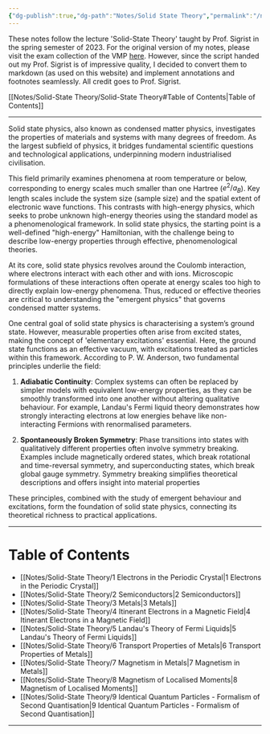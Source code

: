 ```yaml
---
{"dg-publish":true,"dg-path":"Notes/Solid State Theory","permalink":"/notes/solid-state-theory/","dgShowBacklinks":"false","dgShowLocalGraph":true,"dgShowInlineTitle":true,"dgShowToc":"false","updated":"2025-02-02T13:45:59.052+01:00"}
---
```


These notes follow the lecture 'Solid-State Theory' taught by Prof. Sigrist in the spring semester of 2023. For the original version of my notes, please visit the exam collection of the VMP [here](https://exams.vmp.ethz.ch/user/mkoeberlin/document/notes2023). However, since the script handed out my Prof. Sigrist is of impressive quality, I decided to convert them to markdown (as used on this website) and implement annotations and footnotes seamlessly. All credit goes to Prof. Sigrist.

[[Notes/Solid-State Theory/Solid-State Theory#Table of Contents\|Table of Contents]]

---
Solid state physics, also known as condensed matter physics, investigates the properties of materials and systems with many degrees of freedom. As the largest subfield of physics, it bridges fundamental scientific questions and technological applications, underpinning modern industrialised civilisation.

This field primarily examines phenomena at room temperature or below, corresponding to energy scales much smaller than one Hartree ($e^2 / a_B$). Key length scales include the system size (sample size) and the spatial extent of electronic wave functions. This contrasts with high-energy physics, which seeks to probe unknown high-energy theories using the standard model as a phenomenological framework. In solid state physics, the starting point is a well-defined "high-energy" Hamiltonian, with the challenge being to describe low-energy properties through effective, phenomenological theories.

At its core, solid state physics revolves around the Coulomb interaction, where electrons interact with each other and with ions. Microscopic formulations of these interactions often operate at energy scales too high to directly explain low-energy phenomena. Thus, reduced or effective theories are critical to understanding the "emergent physics" that governs condensed matter systems.

One central goal of solid state physics is characterising a system’s ground state. However, measurable properties often arise from excited states, making the concept of 'elementary excitations' essential. Here, the ground state functions as an effective vacuum, with excitations treated as particles within this framework. According to P. W. Anderson, two fundamental principles underlie the field:

1. **Adiabatic Continuity**: Complex systems can often be replaced by simpler models with equivalent low-energy properties, as they can be smoothly transformed into one another without altering qualitative behaviour. For example, Landau's Fermi liquid theory demonstrates how strongly interacting electrons at low energies behave like non-interacting Fermions with renormalised parameters.

2. **Spontaneously Broken Symmetry**: Phase transitions into states with qualitatively different properties often involve symmetry breaking. Examples include magnetically ordered states, which break rotational and time-reversal symmetry, and superconducting states, which break global gauge symmetry. Symmetry breaking simplifies theoretical descriptions and offers insight into material properties

These principles, combined with the study of emergent behaviour and excitations, form the foundation of solid state physics, connecting its theoretical richness to practical applications.

---
# Table of Contents

- [[Notes/Solid-State Theory/1 Electrons in the Periodic Crystal\|1 Electrons in the Periodic Crystal]]
- [[Notes/Solid-State Theory/2 Semiconductors\|2 Semiconductors]]
- [[Notes/Solid-State Theory/3 Metals\|3 Metals]]
- [[Notes/Solid-State Theory/4 Itinerant Electrons in a Magnetic Field\|4 Itinerant Electrons in a Magnetic Field]]
- [[Notes/Solid-State Theory/5 Landau's Theory of Fermi Liquids\|5 Landau's Theory of Fermi Liquids]]
- [[Notes/Solid-State Theory/6 Transport Properties of Metals\|6 Transport Properties of Metals]]
- [[Notes/Solid-State Theory/7 Magnetism in Metals\|7 Magnetism in Metals]]
- [[Notes/Solid-State Theory/8 Magnetism of Localised Moments\|8 Magnetism of Localised Moments]]
- [[Notes/Solid-State Theory/9 Identical Quantum Particles - Formalism of Second Quantisation\|9 Identical Quantum Particles - Formalism of Second Quantisation]]

---